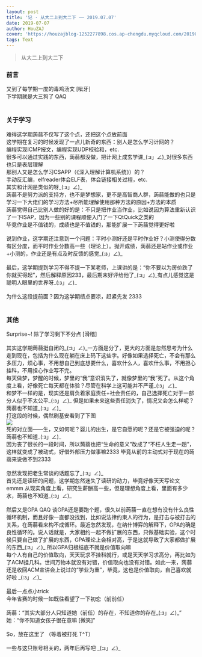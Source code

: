 ```yaml
---
layout: post
title: '记 · 从大二上到大二下 —— 2019.07.07'
date: 2019-07-07
author: HouZAJ
cover: 'https://houzajblog-1252277898.cos.ap-chengdu.myqcloud.com/20190707%20%E4%BB%8E%E5%A4%A7%E4%BA%8C%E4%B8%8A%E5%88%B0%E5%A4%A7%E4%BA%8C%E4%B8%8B/20190707-01.png'
tags: Text
---
```


> 从大二上到大二下


### 前言
又到了每学期一度的毒鸡汤文 \[呲牙\]  
下学期就是大三狗了 QAQ  
<br>

### 关于学习
难得这学期蒟蒻不仅写了这个点，还把这个点放前面  
这学期在复习的时候发现了一点儿新奇的东西：别人是怎么学习计网的？  
编程实现ICMP报文，编程实现UDP校验和，etc.  
很多可以通过实践的东西，蒟蒻都没做，把计网上成玄学课\_(:з」∠)\_对很多东西也只是表层理解  
那别人又是怎么学习CSAPP（《深入理解计算机系统》）的？  
手动反汇编，elfreader体会ELF表，体会链接相关过程，etc.  
其实和计网是类似的呀\_(:з」∠)\_   
蒟蒻不是努力派的支持方，也不是梦想家，更不是高智商人群，蒟蒻能做的也只是学习一下大佬们的学习方法+尽所能理解使用那种方法的原因+方法的本质  
蒟蒻觉得自己比别人做的好的是：不只是把作业当作业，比如说因为算法重新认识了一下ISAP，因为一些别的课程顺便入门了一下QtQuick之类的  
毕竟作业是不值钱的，成绩也是不值钱的，那能扩展一下蒟蒻觉得更好啦  
<br>
说到作业，这学期还注意到一个问题：平时小测好还是平时作业好？小测使得分数有区分度，而平时作业分数高一些（理论上）。抛开成绩，蒟蒻还是站作业或作业+小测的，作业还是有点及时反馈的感觉\_(:з」∠)\_  
<br>
最后，这学期提到学习不得不提一下某老师，上课讲的是：“你不要以为房价跌了你就买得起”，然后解释原因233，最后期末好评给他了\_(:з」∠)\_有点儿感觉这是聪明人眼里的世界呀\_(:з」∠)\_  
<br>
为什么这段提前面？因为这学期绩点要凉，赶紧先发 2333  
<br>

### 其他
Surprise~! 除了学习剩下不分点 \[滑稽\]  
<br>
其实这学期蒟蒻挺自闭的\_(:з」∠)\_一方面是分了，更大的方面是忽然思考为什么走到现在，包括为什么现在躺在床上码下这些字。好像如果选择死亡，不会有那么多压力，烦心事，不用想自己到底想要什么，喜欢什么人，喜欢什么事，不用担心挂科，不用担心作业写不完。  
每天做梦，梦醒的时候，梦里的“我”意识消失了，就像梦里的“我”死了。从这个角度上看，好像死亡每天都在体验？尽管在科学上这可能并不严谨\_(:з」∠)\_  
和梦不一样的是，现实还是肩负着家庭责任+社会责任的，自己选择死亡对于一部分人似乎不太公平\_(:з」∠)\_ 但是如果未来这些责任消失了，情况又会怎么样呢？蒟蒻也不知道\_(:з」∠)\_  
打这段的时候，偶然刷基安看到了下图  
![](https://houzajblog-1252277898.cos.ap-chengdu.myqcloud.com/20190707%20%E4%BB%8E%E5%A4%A7%E4%BA%8C%E4%B8%8A%E5%88%B0%E5%A4%A7%E4%BA%8C%E4%B8%8B/cfab967a2f286f7b1d9c9a7be2b080b.png)  
死的对立面——生，又如何呢？婴儿的出生，是它自愿的呢？还是它被强迫的呢？蒟蒻也不知道\_(:з」∠)\_  
因为丧了很长的一段时间，所以蒟蒻也把“生命的意义”改成了“不枉人生走一趟”，这样就变成了被动式，好借外部压力做事嘛2333 毕竟从前的主动式对于现在的蒟蒻来说做不到2333  
<br>
忽然发现把老生常谈的话题忘了\_(:з」∠)\_  
首先还是读研的问题，这学期忽然迷失了读研的动力，毕竟好像天天写论文emmm 从现实角度上看，研究生薪酬高一些，但是理想角度上看，里面有多少水，蒟蒻也不知道\_(:з」∠)\_  
<br>
然后又是GPA QAQ 谈GPA还是要跑个题，很久以前蒟蒻一直在想有没有什么良性循环机制，而且好像一直都没找到，比如说法律约束人的行为，是打击与被打击的关系，在蒟蒻看来构不成循环。最近忽然发现，在纳什博弈的解释下，GPA的确是良性循环的。说人话就是，大家相约一起不做扩展的东西，只做基础实验，这个时候只要自己做了扩展的东西，GPA理论上会相对高，于是这就导致了大家都做扩展的东西\_(:з」∠)\_ 所以GPA归根结底不就是价值取向嘛  
每个人有自己的价值取向，天天玩求不挂科就行，或是天天学习求高分，再比如为了ACM挂几科。世间万物本就没有对错，价值取向也没有对错。如此一来，蒟蒻还是收回ACM宣讲会上说过的“学业为重”，毕竟，这也是价值取向，自己喜欢就好啦 \_(:з」∠)\_  
<br>
最后一点点小trick  
今年省赛的时候一如既往看望了一下初恋（前前任）  
<br>
蒟蒻：“其实大部分人只知道她（前任）的存在，不知道你的存在\_(:з」∠)\_”  
她：“你不知道女孩子很在意嘛 [微笑]”  
<br>
So，放在这里了 （等着被打死 T^T）  
<br>
一些与这只账号相关的，两年后再写吧 \_(:з」∠)\_  
